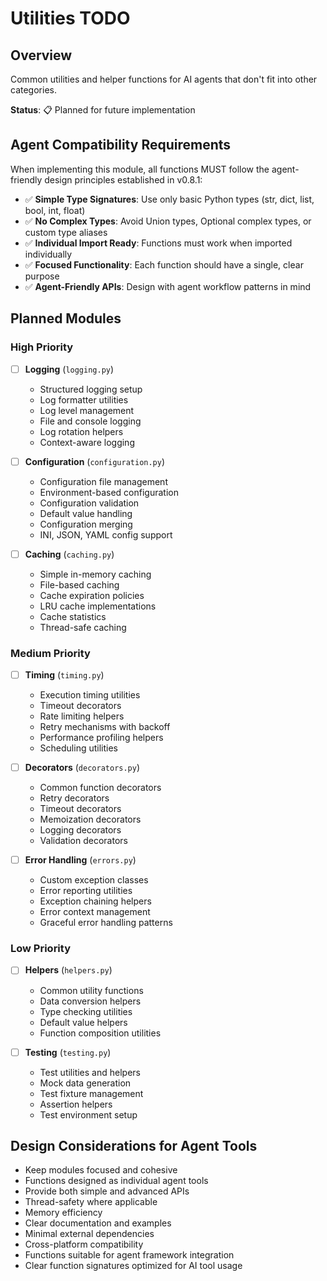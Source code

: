 # Utilities TODO

## Overview
Common utilities and helper functions for AI agents that don't fit into other categories.

**Status**: 📋 Planned for future implementation

## Agent Compatibility Requirements

When implementing this module, all functions MUST follow the agent-friendly design principles established in v0.8.1:
- ✅ **Simple Type Signatures**: Use only basic Python types (str, dict, list, bool, int, float)
- ✅ **No Complex Types**: Avoid Union types, Optional complex types, or custom type aliases
- ✅ **Individual Import Ready**: Functions must work when imported individually
- ✅ **Focused Functionality**: Each function should have a single, clear purpose
- ✅ **Agent-Friendly APIs**: Design with agent workflow patterns in mind

## Planned Modules

### High Priority
- [ ] **Logging** (`logging.py`)
  - Structured logging setup
  - Log formatter utilities
  - Log level management
  - File and console logging
  - Log rotation helpers
  - Context-aware logging

- [ ] **Configuration** (`configuration.py`)
  - Configuration file management
  - Environment-based configuration
  - Configuration validation
  - Default value handling
  - Configuration merging
  - INI, JSON, YAML config support

- [ ] **Caching** (`caching.py`)
  - Simple in-memory caching
  - File-based caching
  - Cache expiration policies
  - LRU cache implementations
  - Cache statistics
  - Thread-safe caching

### Medium Priority
- [ ] **Timing** (`timing.py`)
  - Execution timing utilities
  - Timeout decorators
  - Rate limiting helpers
  - Retry mechanisms with backoff
  - Performance profiling helpers
  - Scheduling utilities

- [ ] **Decorators** (`decorators.py`)
  - Common function decorators
  - Retry decorators
  - Timeout decorators
  - Memoization decorators
  - Logging decorators
  - Validation decorators

- [ ] **Error Handling** (`errors.py`)
  - Custom exception classes
  - Error reporting utilities
  - Exception chaining helpers
  - Error context management
  - Graceful error handling patterns

### Low Priority
- [ ] **Helpers** (`helpers.py`)
  - Common utility functions
  - Data conversion helpers
  - Type checking utilities
  - Default value helpers
  - Function composition utilities

- [ ] **Testing** (`testing.py`)
  - Test utilities and helpers
  - Mock data generation
  - Test fixture management
  - Assertion helpers
  - Test environment setup

## Design Considerations for Agent Tools
- Keep modules focused and cohesive
- Functions designed as individual agent tools
- Provide both simple and advanced APIs
- Thread-safety where applicable
- Memory efficiency
- Clear documentation and examples
- Minimal external dependencies
- Cross-platform compatibility
- Functions suitable for agent framework integration
- Clear function signatures optimized for AI tool usage